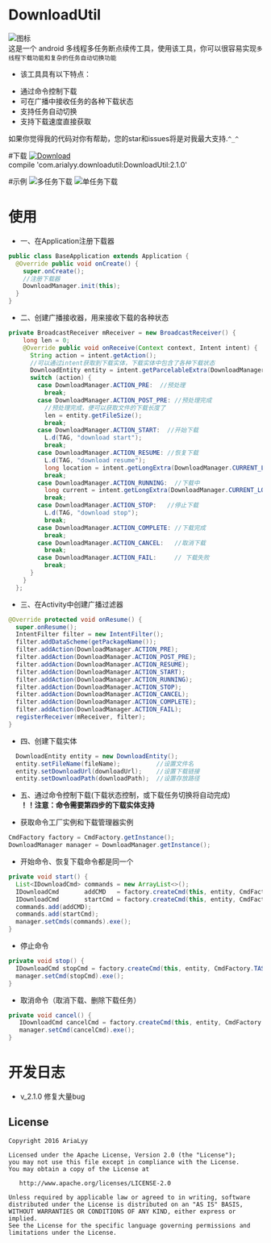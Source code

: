 # DownloadUtil
![图标](https://github.com/AriaLyy/DownloadUtil/blob/v_2.0/app/src/main/res/mipmap-hdpi/ic_launcher.png)</br>
这是一个 android 多线程多任务断点续传工具，使用该工具，你可以很容易实现`多线程下载功能和复杂的任务自动切换功能`</br>
+ 该工具具有以下特点：
 - 通过命令控制下载
 - 可在广播中接收任务的各种下载状态
 - 支持任务自动切换
 - 支持下载速度直接获取

如果你觉得我的代码对你有帮助，您的star和issues将是对我最大支持.`^_^`

#下载
[![Download](https://api.bintray.com/packages/arialyy/maven/MTDownloadUtil/images/download.svg)](https://bintray.com/arialyy/maven/MTDownloadUtil/_latestVersion)<br/>
compile 'com.arialyy.downloadutil:DownloadUtil:2.1.0'


#示例
![多任务下载](https://github.com/AriaLyy/DownloadUtil/blob/v_2.0/img/download_img.gif)
![单任务下载](https://github.com/AriaLyy/DownloadUtil/blob/master/img/11.gif "")

# 使用
* 一、在Application注册下载器
```java
public class BaseApplication extends Application {
  @Override public void onCreate() {
    super.onCreate();
    //注册下载器
    DownloadManager.init(this);
  }
}
```

* 二、创建广播接收器，用来接收下载的各种状态
```java
private BroadcastReceiver mReceiver = new BroadcastReceiver() {
    long len = 0;
    @Override public void onReceive(Context context, Intent intent) {
      String action = intent.getAction();
      //可以通过intent获取到下载实体，下载实体中包含了各种下载状态
      DownloadEntity entity = intent.getParcelableExtra(DownloadManager.ENTITY);
      switch (action) {
        case DownloadManager.ACTION_PRE:  //预处理
          break;
        case DownloadManager.ACTION_POST_PRE: //预处理完成
          //预处理完成，便可以获取文件的下载长度了
          len = entity.getFileSize();
          break;
        case DownloadManager.ACTION_START:  //开始下载
          L.d(TAG, "download start");
          break;
        case DownloadManager.ACTION_RESUME: //恢复下载
          L.d(TAG, "download resume");
          long location = intent.getLongExtra(DownloadManager.CURRENT_LOCATION, 1);
          break;
        case DownloadManager.ACTION_RUNNING:  //下载中
          long current = intent.getLongExtra(DownloadManager.CURRENT_LOCATION, 0);
          break;
        case DownloadManager.ACTION_STOP:   //停止下载
          L.d(TAG, "download stop");
          break;
        case DownloadManager.ACTION_COMPLETE: //下载完成
          break;
        case DownloadManager.ACTION_CANCEL:   //取消下载
          break;
        case DownloadManager.ACTION_FAIL:     // 下载失败
          break;
      }
    }
  };
```

* 三、在Activity中创建广播过滤器
```java
@Override protected void onResume() {
  super.onResume();
  IntentFilter filter = new IntentFilter();
  filter.addDataScheme(getPackageName());
  filter.addAction(DownloadManager.ACTION_PRE);
  filter.addAction(DownloadManager.ACTION_POST_PRE);
  filter.addAction(DownloadManager.ACTION_RESUME);
  filter.addAction(DownloadManager.ACTION_START);
  filter.addAction(DownloadManager.ACTION_RUNNING);
  filter.addAction(DownloadManager.ACTION_STOP);
  filter.addAction(DownloadManager.ACTION_CANCEL);
  filter.addAction(DownloadManager.ACTION_COMPLETE);
  filter.addAction(DownloadManager.ACTION_FAIL);
  registerReceiver(mReceiver, filter);
}
```

* 四、创建下载实体
```java
  DownloadEntity entity = new DownloadEntity();
  entity.setFileName(fileName);          //设置文件名
  entity.setDownloadUrl(downloadUrl);    //设置下载链接
  entity.setDownloadPath(downloadPath);  //设置存放路径
```

+ 五、通过命令控制下载(下载状态控制，或下载任务切换将自动完成)</br>
**！！注意：命令需要第四步的下载实体支持**

 - 获取命令工厂实例和下载管理器实例
 ```java
 CmdFactory factory = CmdFactory.getInstance();
 DownloadManager manager = DownloadManager.getInstance();
 ```
 - 开始命令、恢复下载命令都是同一个
 ```java
 private void start() {
   List<IDownloadCmd> commands = new ArrayList<>();
   IDownloadCmd       addCMD   = factory.createCmd(this, entity, CmdFactory.TASK_CREATE);
   IDownloadCmd       startCmd = factory.createCmd(this, entity, CmdFactory.TASK_START);
   commands.add(addCMD);
   commands.add(startCmd);
   manager.setCmds(commands).exe();
 }
 ```
 - 停止命令
 ```java
 private void stop() {
   IDownloadCmd stopCmd = factory.createCmd(this, entity, CmdFactory.TASK_STOP);
   manager.setCmd(stopCmd).exe();
 }
 ```
 - 取消命令（取消下载、删除下载任务）
 ```java
 private void cancel() {
    IDownloadCmd cancelCmd = factory.createCmd(this, entity, CmdFactory.TASK_CANCEL);
    manager.setCmd(cancelCmd).exe();
 }
 ```

# 开发日志
 + v_2.1.0 修复大量bug

License
-------

    Copyright 2016 AriaLyy

    Licensed under the Apache License, Version 2.0 (the "License");
    you may not use this file except in compliance with the License.
    You may obtain a copy of the License at

       http://www.apache.org/licenses/LICENSE-2.0

    Unless required by applicable law or agreed to in writing, software
    distributed under the License is distributed on an "AS IS" BASIS,
    WITHOUT WARRANTIES OR CONDITIONS OF ANY KIND, either express or implied.
    See the License for the specific language governing permissions and
    limitations under the License.
